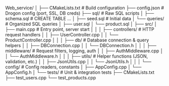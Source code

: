 Web_service/
│
├── CMakeLists.txt          # Build configuration
├── config.json             # Drogon config (port, SSL, DB creds)
├── sql/                    # Raw SQL scripts
│   ├── schema.sql          # CREATE TABLE ...
│   ├── seed.sql            # Initial data
│   └── queries/            # Organized SQL queries
│       ├── user.sql
│       └── product.sql
│
├── src/
│   ├── main.cpp            # Entry point, server start
│   │
│   ├── controllers/        # HTTP request handlers
│   │   ├── UserController.cpp
│   │   └── ProductController.cpp
│   │
│   ├── db/                 # Database connection & query helpers
│   │   ├── DBConnection.cpp
│   │   └── DBConnection.h
│   │
│   ├── middleware/         # Request filters, logging, auth
│   │   ├── AuthMiddleware.cpp
│   │   └── AuthMiddleware.h
│   │
│   ├── utils/              # Helper functions (JSON, validation, etc.)
│   │   ├── JsonUtils.cpp
│   │   └── JsonUtils.h
│   │
│   └── config/             # Config readers, constants
│       ├── AppConfig.cpp
│       └── AppConfig.h
│
└── tests/                  # Unit & integration tests
├── CMakeLists.txt
├── test_users.cpp
└── test_products.cpp
